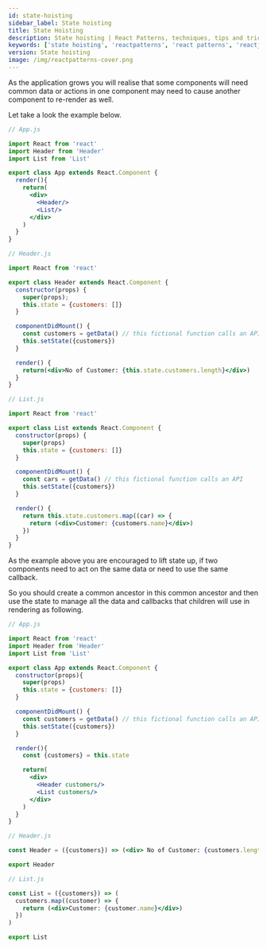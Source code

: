 ```yaml
---
id: state-hoisting
sidebar_label: State hoisting
title: State Hoisting
description: State hoisting | React Patterns, techniques, tips and tricks in development for Ract developer.
keywords: ['state hoisting', 'reactpatterns', 'react patterns', 'reactjspatterns', 'reactjs patterns', 'react', 'reactjs', 'react techniques', 'react tips and tricks']
version: State hoisting
image: /img/reactpatterns-cover.png
---
```


As the application grows you will realise that some components will need common data or actions in one component may need to cause another component to re-render as well.

Let take a look the example below.

```jsx
// App.js

import React from 'react'
import Header from 'Header'
import List from 'List'

export class App extends React.Component {
  render(){
    return(
      <div>
        <Header/>
        <List/>
      </div>
    )
  }
}
```

```jsx
// Header.js

import React from 'react'

export class Header extends React.Component {
  constructor(props) {
    super(props);
    this.state = {customers: []}
  }

  componentDidMount() {
    const customers = getData() // this fictional function calls an API
    this.setState({customers})
  }

  render() {
    return(<div>No of Customer: {this.state.customers.length}</div>)
  }
}
```

```jsx
// List.js

import React from 'react'

export class List extends React.Component {
  constructor(props) {
    super(props)
    this.state = {customers: []}
  }

  componentDidMount() {
    const cars = getData() // this fictional function calls an API
    this.setState({customers})
  }

  render() {
    return this.state.customers.map((car) => {
      return (<div>Customer: {customers.name}</div>)
    })
  }
}
```

As the example above you are encouraged to lift state up, if two components need to act on the same data or need to use the same callback.

So you should create a common ancestor in this common ancestor and then use the state to manage all the data and callbacks that children will use in rendering as following.

```jsx
// App.js

import React from 'react'
import Header from 'Header'
import List from 'List'

export class App extends React.Component {
  constructor(props){
    super(props)
    this.state = {customers: []}
  }

  componentDidMount() {
    const customers = getData() // this fictional function calls an API
    this.setState({customers})
  }

  render(){
    const {customers} = this.state

    return(
      <div>
        <Header customers/>
        <List customers/>
      </div>
    )
  }
}
```

```jsx
// Header.js

const Header = ({customers}) => (<div> No of Customer: {customers.length}</div>)

export Header
```

```jsx
// List.js

const List = ({customers}) => (
  customers.map((customer) => {
    return (<div>Customer: {customer.name}</div>)
  })
)

export List
```
